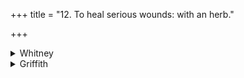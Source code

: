 +++
title = "12. To heal serious wounds: with an herb."

+++

<details><summary>Whitney</summary>

### Comment
Found in Pāipp. iv. (in the verse-order 3-5, 1, 2, 7, 6). Used by Kāuś. (28. 5) in a healing rite: Keśava and the comm. agree in saying, for the prevention of flow of blood caused by a blow from a sword or the like; boiled lākṣā—water is to be poured on the wound etc. The schol. to Kāuś. 28. 14 also regard the hymn as included among the lākṣālin̄gās prescribed to be used in that rule.


### Translations
Translated: Kuhn, KZ. xiii. 58, with Germanic parallels; Ludwig, p. 508; Grill, 18, 125; Griffith, i. 146; Bloomfield, 19, 384; Weber, xviii. 46.—Cf. Hillebrandt, Veda-chrestomathie, p. 48.
</details>

<details><summary>Griffith</summary>

A charm to mend a broken bone
</details>
